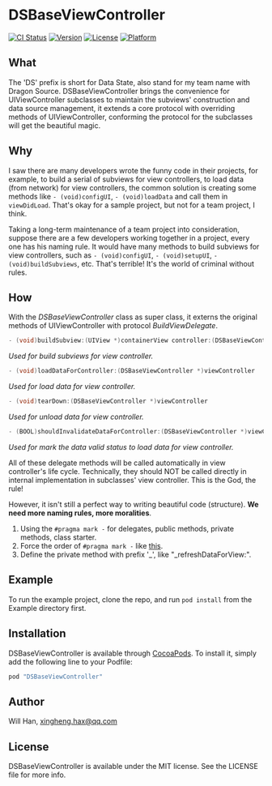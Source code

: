 # DSBaseViewController

[![CI Status](http://img.shields.io/travis/xingheng/DSBaseViewController.svg?style=flat)](https://travis-ci.org/xingheng/DSBaseViewController)
[![Version](https://img.shields.io/cocoapods/v/DSBaseViewController.svg?style=flat)](http://cocoapods.org/pods/DSBaseViewController)
[![License](https://img.shields.io/cocoapods/l/DSBaseViewController.svg?style=flat)](http://cocoapods.org/pods/DSBaseViewController)
[![Platform](https://img.shields.io/cocoapods/p/DSBaseViewController.svg?style=flat)](http://cocoapods.org/pods/DSBaseViewController)



## What

The 'DS' prefix is short for Data State, also stand for my team name with Dragon Source. DSBaseViewController brings the convenience for UIViewController subclasses to maintain the subviews' construction and data source management, it extends a core protocol with overriding methods of UIViewController, conforming the protocol for the subclasses will get the beautiful magic.



## Why

I saw there are many developers wrote the funny code in their projects, for example, to build a serial of subviews for view controllers, to load data (from network) for view controllers, the common solution is creating some methods like `- (void)configUI`, `- (void)loadData` and call them in `viewDidLoad`. That's okay for a sample project, but not for a team project, I think.

Taking a long-term maintenance of a team project into consideration, suppose there are a few developers working together in a project, every one has his naming rule. It would have many methods to build subviews for view controllers, such as `- (void)configUI`, `- (void)setupUI`, `- (void)buildSubviews`, etc. That's terrible! It's the world of criminal without rules.

## How

With the *DSBaseViewController* class as super class, it externs the original methods of UIViewController with protocol *BuildViewDelegate*.


``` objective-c
- (void)buildSubview:(UIView *)containerView controller:(DSBaseViewController *)viewController
```

*Used for build subviews for view controller.*

```objective-c
- (void)loadDataForController:(DSBaseViewController *)viewController
```

*Used for load data for view controller.*

```objective-c
- (void)tearDown:(DSBaseViewController *)viewController
```

*Used for unload data for view controller.*

```objective-c
- (BOOL)shouldInvalidateDataForController:(DSBaseViewController *)viewController
```

*Used for mark the data valid status to load data for view controller.*



All of these delegate methods will be called automatically in view controller's life cycle. Technically, they should NOT be called directly in internal implementation in subclasses' view controller. This is the God, the rule!



However, it isn't still a perfect way to writing beautiful code (structure). **We need more naming rules, more moralities**.

1. Using the `#pragma mark -` for delegates, public methods, private methods, class starter.
2. Force the order of `#pragma mark -` like [this](Images/pragma_mark_preview.png).
3. Define the private method with prefix '_', like "\_refreshDataForView:".



## Example

To run the example project, clone the repo, and run `pod install` from the Example directory first.

## Installation

DSBaseViewController is available through [CocoaPods](http://cocoapods.org). To install
it, simply add the following line to your Podfile:

```ruby
pod "DSBaseViewController"
```

## Author

Will Han, xingheng.hax@qq.com

## License

DSBaseViewController is available under the MIT license. See the LICENSE file for more info.

